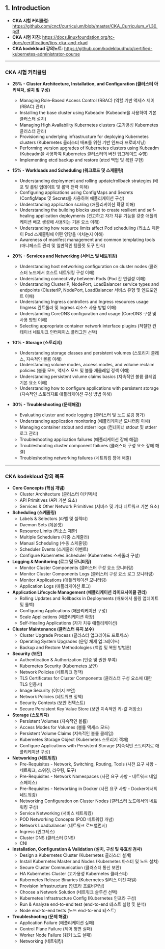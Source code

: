 ##  1. Introduction
- **CKA 시험 커리큘럼**: https://github.com/cncf/curriculum/blob/master/CKA_Curriculum_v1.30.pdf
- **CKA 시험 지침**: https://docs.linuxfoundation.org/tc-docs/certification/tips-cka-and-ckad
- **CKA kodekloud 강의노트**: https://github.com/kodekloudhub/certified-kubernetes-administrator-course

---

### CKA 시험 커리큘럼
- **25% - Cluster Architecture, Installation, and Configuration (클러스터 아키텍처, 설치 및 구성)** 
  - Managing Role-Based Access Control (RBAC) (역할 기반 액세스 제어 (RBAC) 관리)
  - Installing the base cluster using Kubeadm (Kubeadm을 사용하여 기본 클러스터 설치)
  - Managing High Availability Kubernetes clusters (고가용성 Kubernetes 클러스터 관리)
  - Provisioning underlying infrastructure for deploying Kubernetes clusters (Kubernetes 클러스터 배포를 위한 기반 인프라 프로비저닝)
  - Performing version upgrades of Kubernetes clusters using Kubeadm (Kubeadm을 사용하여 Kubernetes 클러스터의 버전 업그레이드 수행)
  - Implementing etcd backup and restore (etcd 백업 및 복원 구현)

- **15% - Workloads and Scheduling (워크로드 및 스케줄링)** 
  - Understanding deployment and rolling update/rollback strategies (배포 및 롤링 업데이트 및 롤백 전략 이해)
  - Configuring applications using ConfigMaps and Secrets (ConfigMaps 및 Secrets를 사용하여 애플리케이션 구성)
  - Understanding application scaling (애플리케이션 확장 이해)
  - Understanding the building blocks used to create resilient and self-healing application deployments (견고하고 자가 치유 기능을 갖춘 애플리케이션 배포 생성에 사용되는 기본 요소 이해)
  - Understanding how resource limits affect Pod scheduling (리소스 제한이 Pod 스케줄링에 어떤 영향을 미치는지 이해)
  - Awareness of manifest management and common templating tools (매니페스트 관리 및 일반적인 템플릿 도구 인식)

- **20% - Services and Networking (서비스 및 네트워킹)** 
  - Understanding host networking configuration on cluster nodes (클러스터 노드에서 호스트 네트워킹 구성 이해)
  - Understanding connectivity between Pods (Pod 간 연결성 이해)
  - Understanding ClusterIP, NodePort, LoadBalancer service types and endpoints (ClusterIP, NodePort, LoadBalancer 서비스 유형 및 엔드포인트 이해)
  - Understanding Ingress controllers and Ingress resources usage (Ingress 컨트롤러 및 Ingress 리소스 사용 방법 이해)
  - Understanding CoreDNS configuration and usage (CoreDNS 구성 및 사용 방법 이해)
  - Selecting appropriate container network interface plugins (적절한 컨테이너 네트워크 인터페이스 플러그인 선택)

- **10% - Storage (스토리지)** 
  - Understanding storage classes and persistent volumes (스토리지 클래스, 지속적인 볼륨 이해)
  - Understanding volume modes, access modes, and volume reclaim policies (볼륨 모드, 액세스 모드 및 볼륨 재클레임 정책 이해)
  - Understanding persistent volume claims basics (지속적인 볼륨 클레임 기본 요소 이해)
  - Understanding how to configure applications with persistent storage (지속적인 스토리지로 애플리케이션 구성 방법 이해)

- **30% - Troubleshooting (문제해결)**
  - Evaluating cluster and node logging (클러스터 및 노드 로깅 평가)
  - Understanding application monitoring (애플리케이션 모니터링 이해)
  - Managing container stdout and stderr logs (컨테이너 stdout 및 stderr 로그 관리)
  - Troubleshooting application failures (애플리케이션 장애 해결)
  - Troubleshooting cluster component failures (클러스터 구성 요소 장애 해결)
  - Troubleshooting networking failures (네트워킹 장애 해결)

---

### CKA kodekloud 강의 목표
- **Core Concepts (핵심 개념)**
  - Cluster Architecture (클러스터 아키텍처)
  - API Primitives (API 기본 요소)
  - Services & Other Network Primitives (서비스 및 기타 네트워크 기본 요소)
- **Scheduling (스케줄링)**
  - Labels & Selectors (라벨 및 셀렉터)
  - Daemon Sets (데몬셋)
  - Resource Limits (리소스 제한)
  - Multiple Schedulers (다중 스케줄러)
  - Manual Scheduling (수동 스케줄링)
  - Scheduler Events (스케줄러 이벤트)
  - Configure Kubernetes Scheduler (Kubernetes 스케줄러 구성)
- **Logging & Monitoring (로그 및 모니터링)**
  - Monitor Cluster Components (클러스터 구성 요소 모니터링)
  - Monitor Cluster Components Logs (클러스터 구성 요소 로그 모니터링)
  - Monitor Applications (애플리케이션 모니터링)
  - Application Logs (애플리케이션 로그)
- **Application Lifecycle Management (애플리케이션 라이프사이클 관리)**
  - Rolling Updates and Rollbacks in Deployments (배포에서 롤링 업데이트 및 롤백)
  - Configuring Applications (애플리케이션 구성)
  - Scale Applications (애플리케이션 확장)
  - Self-Healing Applications (자가 치유 애플리케이션)
- **Cluster Maintenance (클러스터 유지 보수)**
  - Cluster Upgrade Process (클러스터 업그레이드 프로세스)
  - Operating System Upgrades (운영 체제 업그레이드)
  - Backup and Restore Methodologies (백업 및 복원 방법론)
- **Security (보안)**
  - Authentication & Authorization (인증 및 권한 부여)
  - Kubernetes Security (Kubernetes 보안)
  - Network Policies (네트워크 정책)
  - TLS Certificates for Cluster Components (클러스터 구성 요소에 대한 TLS 인증서)
  - Image Security (이미지 보안)
  - Network Policies (네트워크 정책)
  - Security Contexts (보안 컨텍스트)
  - Secure Persistent Key Value Store (보안 지속적인 키-값 저장소)
- **Storage (스토리지)**
  - Persistent Volumes (지속적인 볼륨)
  - Access Modes for Volumes (볼륨 액세스 모드)
  - Persistent Volume Claims (지속적인 볼륨 클레임)
  - Kubernetes Storage Object (Kubernetes 스토리지 객체)
  - Configure Applications with Persistent Storage (지속적인 스토리지로 애플리케이션 구성)
- **Networking (네트워킹)**
  - Pre-Requisites - Network, Switching, Routing, Tools (사전 요구 사항 - 네트워크, 스위칭, 라우팅, 도구)
  - Pre-Requisites - Network Namespaces (사전 요구 사항 - 네트워크 네임스페이스)
  - Pre-Requisites - Networking in Docker (사전 요구 사항 - Docker에서의 네트워킹)
  - Networking Configuration on Cluster Nodes (클러스터 노드에서의 네트워킹 구성)
  - Service Networking (서비스 네트워킹)
  - POD Networking Concepts (POD 네트워킹 개념)
  - Network Loadbalancer (네트워크 로드밸런서)
  - Ingress (인그레스)
  - Cluster DNS (클러스터 DNS)
  - CNI
- **Installation, Configuration & Validation (설치, 구성 및 유효성 검사)**
  - Design a Kubernetes Cluster (Kubernetes 클러스터 설계)
  - Install Kubernetes Master and Nodes (Kubernetes 마스터 및 노드 설치)
  - Secure Cluster Communication (클러스터 통신 보안)
  - HA Kubernetes Cluster (고가용성 Kubernetes 클러스터)
  - Kubernetes Release Binaries (Kubernetes 릴리스 이진 파일)
  - Provision Infrastructure (인프라 프로비저닝)
  - Choose a Network Solution (네트워크 솔루션 선택)
  - Kubernetes Infrastructure Config (Kubernetes 인프라 구성)
  - Run & Analyze end-to-end test (end-to-end 테스트 실행 및 분석)
  - Node end-to-end tests (노드 end-to-end 테스트)
- **Troubleshooting (문제 해결)**
  - Application Failure (애플리케이션 실패)
  - Control Plane Failure (제어 평면 실패)
  - Worker Node Failure (워커 노드 실패)
  - Networking (네트워킹)